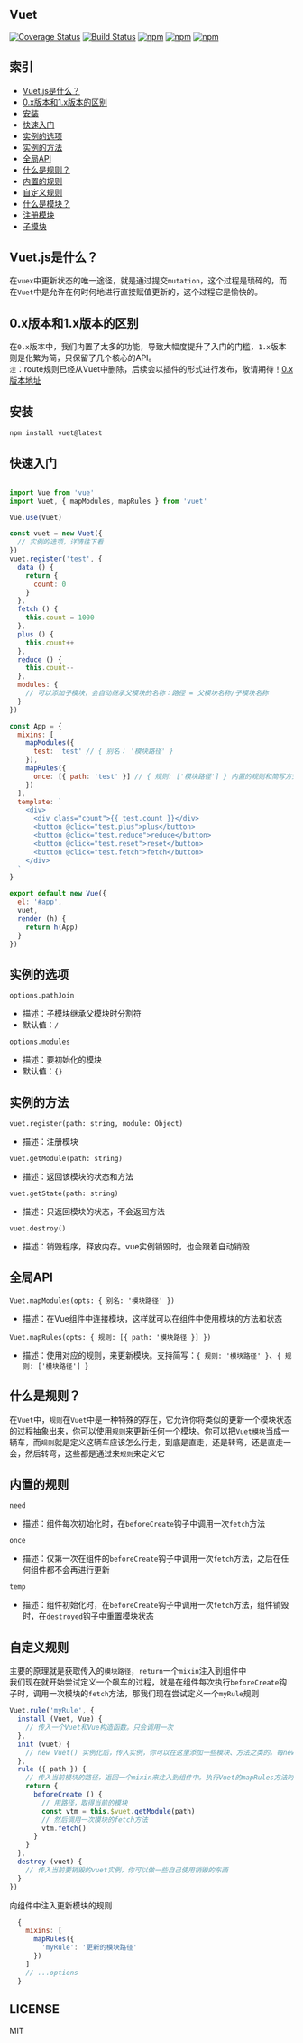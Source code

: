 ## Vuet
[![Coverage Status](https://coveralls.io/repos/github/medatc/vuet/badge.svg?branch=dev)](https://coveralls.io/github/medatc/vuet?branch=dev)
[![Build Status](https://travis-ci.org/medatc/vuet.svg?branch=dev)](https://travis-ci.org/medatc/vuet)
[![npm](https://img.shields.io/npm/v/vuet.svg)](https://www.npmjs.com/package/vuet) 
[![npm](https://img.shields.io/npm/dm/vuet.svg)](https://www.npmjs.com/package/vuet)
[![npm](https://img.shields.io/npm/dt/vuet.svg)](https://www.npmjs.com/package/vuet)

## 索引
- [Vuet.js是什么？](#vuetjs是什么)  
- [0.x版本和1.x版本的区别](#0x版本和1x版本的区别) 
- [安装](#安装)  
- [快速入门](#快速入门)  
- [实例的选项](#实例的选项)  
- [实例的方法](#实例的方法)  
- [全局API](#全局api)  
- [什么是规则？](#什么是规则)  
- [内置的规则](#内置的规则)  
- [自定义规则](#自定义规则)  
- [什么是模块？](#什么是模块)
- [注册模块](#定义一个模块)
- [子模块](#子模块)


## Vuet.js是什么？
在`vuex`中更新状态的唯一途径，就是通过提交`mutation`，这个过程是琐碎的，而在`Vuet`中是允许在何时何地进行直接赋值更新的，这个过程它是愉快的。

## 0.x版本和1.x版本的区别
在`0.x`版本中，我们内置了太多的功能，导致大幅度提升了入门的门槛，`1.x`版本则是化繁为简，只保留了几个核心的API。  
`注`：route规则已经从Vuet中删除，后续会以插件的形式进行发布，敬请期待！[0.x版本地址](https://github.com/medatc/vuet/tree/0.3.0)

## 安装
```bash
npm install vuet@latest
```

## 快速入门
```javascript

import Vue from 'vue'
import Vuet, { mapModules, mapRules } from 'vuet'

Vue.use(Vuet)

const vuet = new Vuet({
  // 实例的选项，详情往下看
})
vuet.register('test', {
  data () {
    return {
      count: 0
    }
  },
  fetch () {
    this.count = 1000
  },
  plus () {
    this.count++
  },
  reduce () {
    this.count--
  },
  modules: {
    // 可以添加子模块，会自动继承父模块的名称：路径 = 父模块名称/子模块名称
  }
})

const App = {
  mixins: [
    mapModules({
      test: 'test' // { 别名： '模块路径' }
    }),
    mapRules({
      once: [{ path: 'test' }] // { 规则: ['模块路径'] } 内置的规则和简写方式可以在下面看
    })
  ],
  template: `
    <div>
      <div class="count">{{ test.count }}</div>
      <button @click="test.plus">plus</button> 
      <button @click="test.reduce">reduce</button> 
      <button @click="test.reset">reset</button> 
      <button @click="test.fetch">fetch</button> 
    </div>
  `
}

export default new Vue({
  el: '#app',
  vuet,
  render (h) {
    return h(App)
  }
})

```


## 实例的选项
`options.pathJoin`
  - 描述：子模块继承父模块时分割符
  - 默认值：`/`

`options.modules`
  - 描述：要初始化的模块
  - 默认值：`{}`

## 实例的方法
`vuet.register(path: string, module: Object)`
  - 描述：注册模块  

`vuet.getModule(path: string)`
  - 描述：返回该模块的状态和方法  

`vuet.getState(path: string)`
  - 描述：只返回模块的状态，不会返回方法

`vuet.destroy()`
  - 描述：销毁程序，释放内存。vue实例销毁时，也会跟着自动销毁


## 全局API
`Vuet.mapModules(opts: { 别名: '模块路径' })`
  - 描述：在Vue组件中连接模块，这样就可以在组件中使用模块的方法和状态

`Vuet.mapRules(opts: { 规则: [{ path: '模块路径 }] })`
  - 描述：使用对应的规则，来更新模块。支持简写：`{ 规则: '模块路径' }`、`{ 规则: ['模块路径'] }`


## 什么是规则？
在`Vuet`中，`规则`在`Vuet`中是一种特殊的存在，它允许你将类似的更新一个模块状态的过程抽象出来，你可以使用`规则`来更新任何一个模块。你可以把`Vuet模块`当成一辆车，而`规则`就是定义这辆车应该怎么行走，到底是直走，还是转弯，还是直走一会，然后转弯，这些都是通过来`规则`来定义它


## 内置的规则
`need`
  - 描述：组件每次初始化时，在`beforeCreate`钩子中调用一次`fetch`方法

`once`
  - 描述：仅第一次在组件的`beforeCreate`钩子中调用一次`fetch`方法，之后在任何组件都不会再进行更新

`temp`
  - 描述：组件初始化时，在`beforeCreate`钩子中调用一次`fetch`方法，组件销毁时，在`destroyed`钩子中重置模块状态


## 自定义规则
主要的原理就是获取传入的`模块路径`，`return`一个`mixin`注入到组件中  
我们现在就开始尝试定义一个飙车的过程，就是在组件每次执行`beforeCreate`钩子时，调用一次模块的`fetch`方法，那我们现在尝试定义一个`myRule`规则
```javascript
Vuet.rule('myRule', {
  install (Vuet, Vue) {
    // 传入一个Vuet和Vue构造函数。只会调用一次
  },
  init (vuet) {
    // new Vuet() 实例化后，传入实例，你可以在这里添加一些模块、方法之类的。每new一个Vuet实例，都会执行一次钩子
  },
  rule ({ path }) {
    // 传入当前模块的路径，返回一个mixin来注入到组件中。执行Vuet的mapRules方法时会调用
    return {
      beforeCreate () {
        // 用路径，取得当前的模块
        const vtm = this.$vuet.getModule(path)
        // 然后调用一次模块的fetch方法
        vtm.fetch()
      }
    }
  },
  destroy (vuet) {
    // 传入当前要销毁的vuet实例，你可以做一些自己使用销毁的东西
  }
})
```
向组件中注入更新模块的规则
```javascript
  {
    mixins: [
      mapRules({
        'myRule': '更新的模块路径'
      })
    ]
    // ...options
  }
```

## LICENSE
MIT